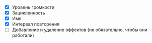 
- [x] Уровень громкости
- [x] Зацикленность
- [x] Имя
- [x] Интервал повторения
- [ ] Добавление и удаление эффектов (не обязательно, чтобы они работали)
